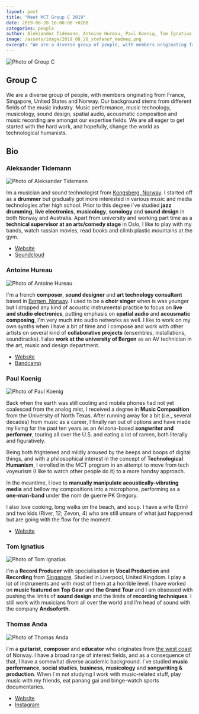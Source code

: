 ```yaml
---
layout: post
title: "Meet MCT Group C 2019"
date: 2019-08-28 16:00:00 +0200
categories: people
author: Aleksander Tidemann, Antoine Hureau, Paul Koenig, Tom Ignatius and Thomas Anda  
image: /assets/image/2019_08_28_stefanof_medmeg.png
excerpt: "We are a diverse group of people, with members originating from France, Singapore, United States and Norway. Our background stems from different fields of the music industry. Music performance, music technology, musicology, sound design, spatial audio, acousmatic composition and music recording are amongst our expertise fields. We are all eager to get started with the hard work, and hopefully, change the world as technological humanists."
---
```


![Photo of Group C](/assets/image/2019_08_28_stefanof_medmeg.png "Group C")


## Group C

We are a diverse group of people, with members originating from France, Singapore, United States and Norway. Our background stems from different fields of the music industry. Music performance, music technology, musicology, sound design, spatial audio, acousmatic composition and music recording are amongst our expertise fields. We are all eager to get started with the hard work, and hopefully, change the world as technological humanists.  

## Bio


### Aleksander Tidemann

![Photo of Aleksander Tidemann](/assets/image/2019_08_28_stefanof_meg_aleks.jpeg "Aleksander Tidemann")


Im a musician and sound technologist from [Kongsberg, Norway](https://en.wikipedia.org/wiki/Kongsberg). I started off as a **drummer** but gradually got more interested in various music and media technologies after high school. Prior to this degree i´ve studied **jazz drumming**, **live electronics**, **musicology**, **sonology** and **sound design** in both Norway and Australia. Apart from university and working part time as a **technical supervisor at an arts/comedy stage** in Oslo, I like to play with my bands, watch russian movies, read books and climb plastic mountains at the gym.

* [Website](https://www.theholymountain.net/)
* [Soundcloud](https://soundcloud.com/alexfurimmer)



### Antoine Hureau

![Photo of Antoine Hureau](/assets/image/2019_08_28_stefanof_DSC04426.jpg "Antoine Hureau")


I'm a french **composer**, **sound designer** and **art technology consultant** based in [Bergen, Norway](https://en.wikipedia.org/wiki/Bergen). I used to be a **choir singer** when is was younger but I dropped any kind of acoustic instrumental practice to focus on **live and studio electronics**, putting emphasis on **spatial audio** and **acousmatic composing**, I'm very much into audio networks as well. I like to work on my own synths when I have a bit of time and I compose and work with other artists on several kind of **collaborative projects** (ensembles, installations, soundtracks). I also **work at the university of Bergen** as an AV technician in the art, music and design department.

* [Website](https://art-h--p.tumblr.com)
* [Bandcamp](https://arthureau.bandcamp.com)


### Paul Koenig

![Photo of Paul Koenig](/assets/image/2019_08_28_stefanof_happyguitar.jpg "Paul Koenig")

Back when the earth was still cooling and mobile phones had not yet coalesced from the analog mist, I received a degree in **Music Composition** from the University of North Texas. After running away for a bit (i.e., several decades) from music as a career, I finally ran out of options and have made my living for the past ten years as an Arizona-based **songwriter and performer**, touring all over the U.S. and eating a lot of ramen, both literally and figuratively.

Being both frightened and mildly aroused by the beeps and boops of digital things, and with a philosophical interest in the concept of **Technological Humanism**, I enrolled in the MCT program in an attempt to move from tech voyeurism (I like to watch other people do it) to a more handsy approach.

In the meantime, I love to **manually manipulate acoustically-vibrating media** and bellow my compositions into a microphone, performing as a **one-man-band** under the nom de guerre PK Gregory.

I also love cooking, long walks on the beach, and soup. I have a wife (Erin) and two kids (River, 12; Zevon, 4) who are still unsure of what just happened but are going with the flow for the moment.

* [Website](https://pkgregory.com)



### Tom Ignatius

![Photo of Tom Ignatius](/assets/image/2019_08_28_stefanof_FB_IMG_1565396450262.jpg "Tom Ignatius")

I'm a **Record Producer** with specialisation in **Vocal Production** and **Recording** from [Singapore](https://en.wikipedia.org/wiki/Singapore). Studied in Liverpool, United Kingdom. I play a lot of instruments and with most of them at a horrible level. I have worked on **music featured on Top Gear** and **the Grand Tour** and I am obsessed with pushing the limits of **sound design** and the limits of **recording techniques**. I still work with musicians from all over the world and I'm head of sound with the company **Andsoforth**.


### Thomas Anda

![Photo of Thomas Anda](/assets/image/2019_08_28_stefanof_thomas.jpg "Thomas Anda")

I´m a **guitarist**, **composer** and **educator** who originates from [the west coast](https://en.wikipedia.org/wiki/Skudeneshavn) of Norway. I have a broad range of interest fields, and as a consequence of that, I have a somewhat diverse academic background. I´ve studied **music performance**, **social studies**, **business**, **musicology** and **songwriting & production**. When I´m not studying I work with music-related stuff, play music with my friends, eat panang gai and binge-watch sports documentaries.

* [Website](https://monograf.bandcamp.com/releases)
* [Instagram](https://www.instagram.com/thomas_anda)
